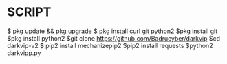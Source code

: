 # SCRIPT #
$ pkg update && pkg upgrade
 $ pkg install curl git python2 
$pkg install git 
$pkg install python2
 $git clone https://github.com/Badrucyber/darkvip
$cd darkvip-v2
$ pip2 install mechanizepip2 
$pip2 install requests
 $python2 darkvipp.py



